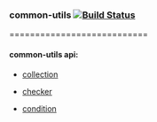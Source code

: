 
### common-utils [![Build Status](https://travis-ci.org/greengerong/common-utils.png)](https://travis-ci.org/greengerong/common-utils)

===========================


#### common-utils api:

*   [collection](https://github.com/greengerong/common-utils/blob/master/doc/collection.md)

*   [checker](https://github.com/greengerong/common-utils/blob/master/doc/checker.md)

*   [condition](https://github.com/greengerong/common-utils/blob/master/doc/condition.md)

